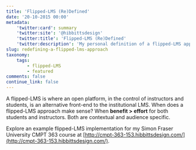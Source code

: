 ```yaml
---
title: 'Flipped-LMS (Re)Defined'
date: '20-10-2015 00:00'
metadata:
    'twitter:card': summary
    'twitter:site': '@hibbittsdesign'
    'twitter:title': 'Flipped-LMS (Re)Defined'
    'twitter:description': 'My personal definition of a flipped-LMS approach.'
slug: redefining-a-flipped-lms-approach
taxonomy:
    tags:
        - flipped-LMS
        - featured
comments: false
continue_link: false
---
```


A flipped-LMS is where an open platform, in the control of instructors and students, is an alternative front-end to the institutional LMS. When does a flipped-LMS approach make sense? When **benefit > effort** for both students and instructors. Both are contextual and audience specific.

Explore an example flipped-LMS implementation for my Simon Fraser University CMPT 363 course at [http://cmpt-363-153.hibbittsdesign.com/](http://cmpt-363-153.hibbittsdesign.com/).
